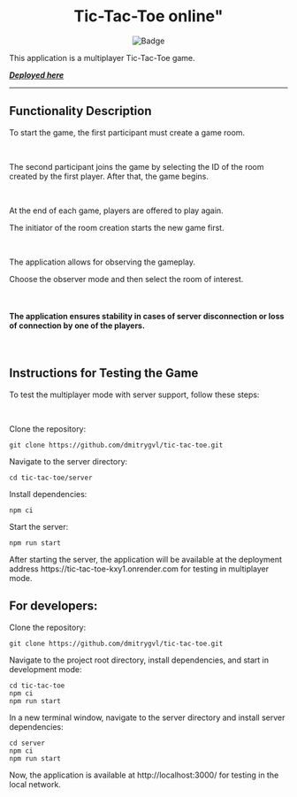 <h1 align="center">Tic-Tac-Toe online"</h1>

<p align="center">
<img alt="Badge" src="https://github.com/dmitrygvl/tic-tac-toe/actions/workflows/sanity-check.yml/badge.svg" />
</p>

<p>This application is a multiplayer Tic-Tac-Toe game.</p>

_**[Deployed here](https://tic-tac-toe-kxy1.onrender.com/)**_

---

<h2>Functionality Description</h2>

<p>To start the game, the first participant must create a game room.</p>
<br/>
<p>The second participant joins the game by selecting the ID of the room created by the first player. After that, the game begins.</p>
<br/>
<p>At the end of each game, players are offered to play again.</p>
<p>The initiator of the room creation starts the new game first.</p>
<br/>
<p>The application allows for observing the gameplay.</p>
<p>Choose the observer mode and then select the room of interest.</p>
<br/>
<h4>The application ensures stability in cases of server disconnection or loss of connection by one of the players.</h4>
<br/>

<h2>Instructions for Testing the Game</h2>

<p>To test the multiplayer mode with server support, follow these steps:</p>
<br/>
<p>Clone the repository:</p>

```properties
git clone https://github.com/dmitrygvl/tic-tac-toe.git
```

<p>Navigate to the server directory:</p>

```properties
cd tic-tac-toe/server
```

<p>Install dependencies:</p>

```properties
npm ci
```

<p>Start the server:</p>

```properties
npm run start
```

<p>After starting the server, the application will be available at the deployment address https://tic-tac-toe-kxy1.onrender.com for testing in multiplayer mode.</p>

<h2>For developers:</h2>

<p>Clone the repository:</p>

```properties
git clone https://github.com/dmitrygvl/tic-tac-toe.git
```

<p>Navigate to the project root directory, install dependencies, and start in development mode:</p>

```properties
cd tic-tac-toe
npm ci
npm run start

```

<p>In a new terminal window, navigate to the server directory and install server dependencies:</p>

```properties
cd server
npm ci
npm run start
```

<p>Now, the application is available at http://localhost:3000/ for testing in the local network.</p>
